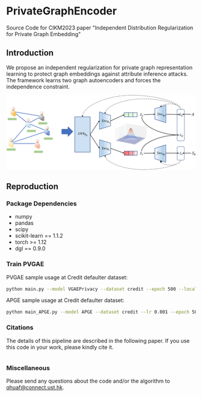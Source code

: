 # PrivateGraphEncoder
Source Code for CIKM2023 paper "Independent Distribution Regularization for Private Graph Embedding"

## Introduction
We propose an independent regularization for private graph representation learning to protect graph embeddings against attribute inference attacks. The framework learns two graph autoencoders and forces the independence constraint.

![PVGAE](figure/framework.png)

## Reproduction

### Package Dependencies

* numpy
* pandas
* scipy
* scikit-learn == 1.1.2
* torch >= 1.12
* dgl == 0.9.0

### Train PVGAE

PVGAE sample usage at Credit defaulter dataset:

```bash
python main.py --model VGAEPrivacy --dataset credit --epoch 500 --local_epoch 1 --lr 0.005 --hidden1 64 --hidden2 32 --beta 1 --seed 1234 --use_pretrain False
```

APGE sample usage at Credit defaulter dataset:

```bash
python main_APGE.py --model APGE --dataset credit --lr 0.001 --epoch 500 --hidden1 64 --hidden2 32 --sead 1234 --use_pretrain False
``` 

### Citations
The details of this pipeline are described in the following paper. If you use this code in your work, please kindly cite it.

```bibtex

```

### Miscellaneous

Please send any questions about the code and/or the algorithm to <qhuaf@connect.ust.hk>.
